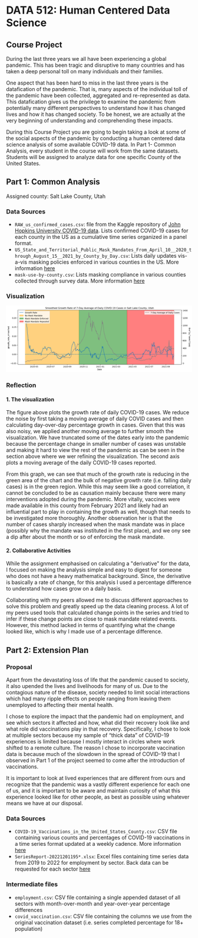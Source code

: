 # DATA 512: Human Centered Data Science

## Course Project

During the last three years we all have been experiencing a global pandemic. This has been tragic and disruptive to many countries and has taken a deep personal toll on many individuals and their families.

One aspect that has been hard to miss in the last three years is the datafication of the pandemic. That is, many aspects of the individual toll of the pandemic have been collected, aggregated and re-represented as data. This datafication gives us the privilege to examine the pandemic from potentially many different perspectives to understand how it has changed lives and how it has changed society. To be honest, we are actually at the very beginning of understanding and comprehending these impacts.

During this Course Project you are going to begin taking a look at some of the social aspects of the pandemic by conducting a human centered data science analysis of some available COVID-19 data. In Part 1- Common Analysis, every student in the course will work from the same datasets. Students will be assigned to analyze data for one specific County of the United States.

## Part 1: Common Analysis

Assigned county: Salt Lake County, Utah

### Data Sources

- `RAW_us_confirmed_cases.csv`: file from the Kaggle repository of [John Hopkins University COVID-19 data](https://www.kaggle.com/datasets/antgoldbloom/covid19-data-from-john-hopkins-university). Lists confirmed COVID-19 cases for each county in the US as a cumulative time series organized in a panel format.
- `US_State_and_Territorial_Public_Mask_Mandates_From_April_10__2020_through_August_15__2021_by_County_by_Day.csv`: Lists daily updates vis-a-vis masking policies enforced in various counties in the US. More information [here](https://data.cdc.gov/Policy-Surveillance/U-S-State-and-Territorial-Public-Mask-Mandates-Fro/62d6-pm5i)
- `mask-use-by-county.csv`: Lists masking compliance in various counties collected through survey data. More information [here](https://github.com/nytimes/covid-19-data/tree/master/mask-use)

### Visualization

![Final visualization for Step 2](output.png)

### Reflection

#### 1. The visualization

The figure above plots the growth rate of daily COVID-19 cases. We reduce the noise by first taking a moving average of daily COVID cases and then calculating day-over-day percentage growth in cases. Given that this was also noisy, we applied another moving average to further smooth the visualization. We have truncated some of the dates early into the pandemic because the percentage change in smaller number of cases was unstable and making it hard to view the rest of the pandemic as can be seen in the section above where we wer refining the visualization. The second axis plots a moving average of the daily COVID-19 cases reported.

From this graph, we can see that much of the growth rate is reducing in the green area of the chart and the bulk of negative growth rate (i.e. falling daily cases) is in the green region. While this may seem like a good correlation, it cannot be concluded to be as causation mainly because there were many interventions adopted during the pandemic. More vitally, vaccines were made available in this county from February 2021 and likely had an influential part to play in containing the growth as well, though that needs to be investigated more thoroughly. Another observation her is that the number of cases sharply increased when the mask mandate was in place (possibly why the mandate was instituted in the first place), and we ony see a dip after about the month or so of enforcing the mask mandate.

#### 2. Collaborative Activities

While the assignment emphasised on calculating a "derivative" for the data, I focused on making the analysis simple and easy to digest for someone who does not have a heavy mathematical background. Since, the derivative is basically a rate of change, for this analysis I used a percentage difference to understand how cases grow on a daily basis.

Collaborating with my peers allowed me to discuss different approaches to solve this problem and greatly speed up the data cleaning process. A lot of my peers used tools that calculated change points in the series and tried to infer if these change points are close to mask mandate related events. However, this method lacked in terms of quantifying what the change looked like, which is why I made use of a percentage difference.

## Part 2: Extension Plan

### Proposal

Apart from the devastating loss of life that the pandemic caused to society, it also upended the lives and livelihoods for many of us. Due to the contagious nature of the disease, society needed to limit social interactions which had many ripple effects on people ranging from leaving them unemployed to affecting their mental health.

I chose to explore the impact that the pandemic had on employment, and see which sectors it affected and how, what did their recovery look like and what role did vaccinations play in that recovery. Specifically, I chose to look at multiple sectors because my sample of “thick data” of COVID-19 experiences is limited because I mostly interact in circles where work shifted to a remote culture. The reason I
 chose to incorporate vaccination data is because much of the slowdown in the spread of COVID-19 that I observed in Part 1 of the project seemed to come after the introduction of vaccinations.

It is important to look at lived experiences that are different from ours and recognize that the pandemic was a vastly different experience for each one of us, and it is important to be aware and maintain curiosity of what this experience looked like for other people, as best as possible using whatever means we have at our disposal.

### Data Sources

- `COVID-19_Vaccinations_in_the_United_States_County.csv`: CSV file containing various counts and percentages of COVID-19 vaccinations in a time series format updated at a weekly cadence. More information [here](https://data.cdc.gov/Vaccinations/COVID-19-Vaccinations-in-the-United-States-County/8xkx-amqh/data)
- `SeriesReport-20221201195*.xlsx`: Excel files containing time series data from 2019 to 2022 for employment by sector. Back data can be requested for each sector [here](https://www.bls.gov/regions/mountain-plains/data/employmentandunemploymentandwages_saltlakecity_table.htm#ro7qcew-saltlakecity5.f.1)

### Intermediate files

- `employment.csv`: CSV file containing a single appended dataset of all sectors with month-over-month and year-over-year percentage differences
- `covid_vaccination.csv`: CSV file containing the columns we use from the original vaccination dataset (i.e. series completed percentage for 18+ population)
